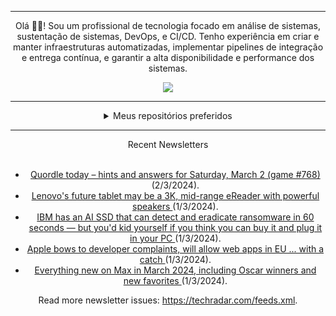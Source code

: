 <div align="center">
<hr>
<p>Olá 👋🏾! Sou um profissional de tecnologia focado em análise de sistemas, sustentação de sistemas, DevOps, e CI/CD. Tenho experiência em criar e manter infraestruturas automatizadas, implementar pipelines de integração e entrega contínua, e garantir a alta disponibilidade e performance dos sistemas.</p>
  <img src="https://media.giphy.com/media/yAGIvCiwPJn5C/giphy.gif">
<hr>
  <details>
  <summary>Meus repositórios preferidos</summary>
  <br />
  Alguns dos meus melhores repositórios:
  <br />
<br />
  <ul><li><a href=https://github.com/RxJSVini/aluratube target="_blank" rel="noopener noreferrer">RxJSVini/aluratube</a> (<b>0</b> ✨ and <b>0</b> 🍴): Aluratube - Desenvolvido durante a imersão React da Alura no final de 2022</li>
<li>More coming soon :).</li>
</ul>
  </details>
  <hr/>
    <summary>Recent Newsletters</summary>
  <br />
  <ul>
    <li><a href=https://www.techradar.com/computing/websites-apps/quordle-today-answers-clues-2-march-2024 target="_blank" rel="noopener noreferrer"> Quordle today – hints and answers for Saturday, March 2 (game #768) </a> (2/3/2024).</li><li><a href=https://www.techradar.com/tablets/lenovos-future-tablet-may-be-a-3k-mid-range-ereader-with-powerful-speakers target="_blank" rel="noopener noreferrer"> Lenovo's future tablet may be a 3K, mid-range eReader with powerful speakers </a> (1/3/2024).</li><li><a href=https://www.techradar.com/pro/ibm-has-an-ai-ssd-that-can-detect-and-eradicate-ransomware-in-60-seconds-but-youd-kid-yourself-if-you-think-you-can-buy-it-and-plug-it-in-your-pc target="_blank" rel="noopener noreferrer"> IBM has an AI SSD that can detect and eradicate ransomware in 60 seconds — but you'd kid yourself if you think you can buy it and plug it in your PC </a> (1/3/2024).</li><li><a href=https://www.techradar.com/computing/software/apple-bows-to-developer-complaints-will-allow-web-apps-in-eu-with-a-catch target="_blank" rel="noopener noreferrer"> Apple bows to developer complaints, will allow web apps in EU ... with a catch </a> (1/3/2024).</li><li><a href=https://www.techradar.com/streaming/hbo-max/everything-new-on-max-in-march-2024-including-oscar-winners-and-action-packed-favorites target="_blank" rel="noopener noreferrer"> Everything new on Max in March 2024, including Oscar winners and new favorites </a> (1/3/2024).</li>
  </ul>
<p>Read more newsletter issues: <a href="https://techradar.com/feeds.xml">https://techradar.com/feeds.xml</a>.</p>
  </details>
